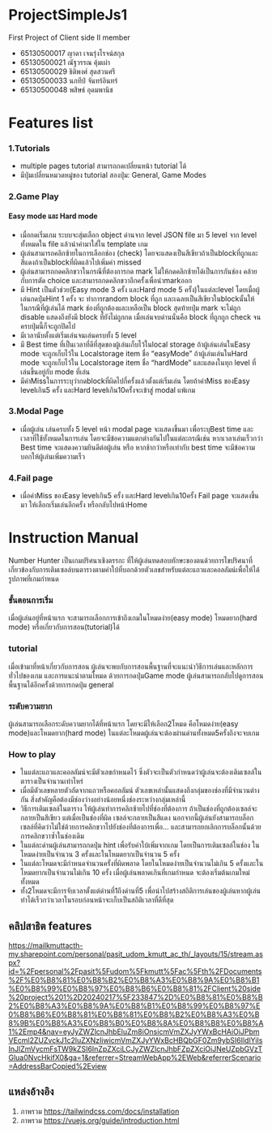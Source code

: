 # ProjectSimpleJs1
First Project of Client side II
member
<ul>
<li>65130500017 ญาดา เจนรุ่งโรจน์สกุล</li>
<li>65130500021 ณัฐวรรณ คุ้มเผ่า</li>
<li>65130500029 ธิติพงศ์ สุดสวนศรี</li>
<li>65130500033 นภทีป์ จันทร์อินทร์ </li>
<li>65130500048 พสิษธ์ อุดมพานิช</li>
</ul>

# Features list
### 1.Tutorials 
* multiple pages tutorial สามารถกดเปลี่ยนหน้า tutorial ได้
* มีปุ่มเปลี่ยนหมวดหมู่ของ tutorial สองปุ่ม: General, Game Modes

### 2.Game Play
#### Easy mode และ Hard mode
* เมื่อกดเริ่มเกม ระบบจะสุ่มเลือก object ด่านจาก level JSON file มา 5 level จาก level ทั้งหมดใน file แล้วนำค่ามาใส่ใน template เกม
* ผู้เล่นสามารถคลิกซ้ายในการเลือกช่อง (check) โดยจะแสดงเป็นสีเขียวถ้าเป็นblockที่ถูกและ สีแดงถ้าเป็นblockที่ผิดแล้วไปเพิ่มค่า missed
* ผู้เล่นสามารถกดคลิกขวาในกรณีที่ต้องการกด mark ไม่ให้กดคลิกซ้ายได้เป็นการกันช่อง คล้ายกับการตัด choice และสามารถกดคลิกขวาอีกครั้งเพื่อนำmarkออก
* มี Hint เป็นตัวช่วย(Easy mode 3 ครั้ง และHard mode 5 ครั้ง)ในแต่ละlevel โดยเมื่อผู้เล่นกดปุ่มHint 1 ครั้ง จะ ทำการrandom block ที่ถูก และเฉลยเป็นสีเขียวในblockนั้นให้ ในกรณีที่ผู้เล่นได้ mark ช่องที่ถูกต้องและเหลือเป็น block สุดท้ายปุ่ม mark จะไม่ถูก disable แสดงถึงยังมี block ที่ยังไม่ถูกกด เมื่อเล่นจบด่านนั่นคือ block ที่ถูกถูก check จนครบปุ่มนี้ก็จะถูกปิดไป
* มีเวลานับตั้งแต่เริ่มเล่นจนเล่นครบทั้ง 5 level
* มี Best time ที่เป็นเวลาที่ดีที่สุดของผู้เล่นเก็บไว้ในlocal storage ถ้าผู้เล่นเล่นในEasy mode จะถูกเก็บไว้ใน Localstorage item ชื่อ “easyMode” ถ้าผู้เล่นเล่นในHard mode จะถูกเก็บไว้ใน Localstorage item ชื่อ “hardMode” และแสดงในทุก level ที่เล่นขึ้นอยู่กับ mode ที่เล่น
* มีค่าMissในการระบุว่ากดblockที่ผิดไปกี่ครั้งแล้วตั้งแต่เริ่มเล่น โดยถ้าค่าMiss ของEasy levelเกิน5 ครั้ง และHard levelเกิน10ครั้งจะเข้าสู่ modal แพ้เกม

### 3.Modal Page
* เมื่อผู้เล่น เล่นครบทั้ง 5 level หน้า modal page จะแสดงขึ้นมา เพื่อระบุBest time และ เวลาที่ใช้ทั้งหมดในการเล่น โดยจะมีข้อความแตกต่างกันไปในแต่ละกรณีเช่น หากเวลาเล่นเร็วกว่า Best time จะแสดงความยินดีต่อผู้เล่น หรือ หากช้ากว่าหรือเท่ากับ best time จะมีข้อความบอกให้ผู้เล่นเพิ่มความเร็ว

### 4.Fail page
* เมื่อค่าMiss ของEasy levelเกิน5 ครั้ง และHard levelเกิน10ครั้ง Fail page จะแสดงขึ้นมา ให้เลือกเริ่มเล่นอีกครั้ง หรือกลับไปหน้าHome
  
# Instruction Manual
Number Hunter เป็นเกมปริศนาเชิงตรรกะ ที่ให้ผู้เล่นทดสอบทักษะของตนด้วยการไขปริศนาที่เกี่ยวข้องกับการเติมเซลล์บนตารางตามคำใบ้ที่บอกด้วยตัวเลขสำหรับแต่ละแถวและคอลลัมน์เพื่อให้ได้รูปภาพที่เกมกำหนด
### ขั้นตอนการเริ่ม
เมื่อผู้เล่นอยู่ที่หน้าแรก จะสามารถเลือกการเข้าถึงเกมในโหมดง่าย(easy mode) โหมดยาก(hard mode) หรือเกี่ยวกับการสอน(tutorial)ได้
### tutorial
เมื่อเข้ามาที่หน้าเกี่ยวกับการสอน ผู้เล่นจะพบกับการสอนพื้นฐานที่จะแนะนำวิธีการเล่นและหลักการทั่วไปของเกม และการแนะนำตามโหมด ด้วยการกดปุ่มGame mode ผู้เล่นสามารถกลับไปดูการสอนพื้นฐานได้อีกครั้งด้วยการกดปุ่ม general 
### ระดับความยาก
ผู้เล่นสามารถเลือกระดับความยากได้ที่หน้าแรก โดยจะมีให้เลือก2โหมด คือโหมดง่าย(easy mode)และโหมดยาก(hard mode) ในแต่ละโหมดผู้เล่นจะต้องผ่านด่านทั้งหมด5ครั้งถึงจะจบเกม
### How to play
- ในแต่ละแถวและคอลลัมน์จะมีตัวเลขกำหนดไว้ ซึ่งตัวจะเป็นตัวกำหนดว่าผู้เล่นจะต้องเติมเซลล์ในตารางเป็นจำนวนเท่าไหร่
- เมื่อมีตัวเลขหลายตัวถัดจากแถวหรือคอลลัมน์ ตัวเลขเหล่านั้นแสดงถึงกลุ่มของช่องที่มีจำนวนต่างกัน สิ่งสำคัญคือต้องมีช่องว่างอย่างน้อยหนึ่งช่องระหว่างกลุ่มเหล่านี้
- วิธีการเติมเซลล์ในตาราง ให้ผู้เล่นทำการคลิกซ้ายไปที่ช่องที่ต้องการ ถ้าเป็นช่องที่ถูกต้องเซลล์จะกลายเป็นสีเขียว แต่เมื่อเป็นช่องที่ผิด เซลล์จะกลายเป็นสีแดง นอกจากนี้ผู้เล่นยังสามารถบล็อกเซลล์ที่คิดว่าไม่ใช่ด้วยการคลิกขวาไปยังช่องที่ต้องการเพื่อ... และสามารถยกเลิกการบล็อกนั้นด้วยการคลิกขวาซ้ำในช่องเดิม
- ในแต่ละด่านผู้เล่นสามารถกดปุ่ม hint เพื่อรับคำใบ้เพิ่มจากเกม โดยเป็นการเติมเซลล์ในช่อง ในโหมดง่ายเป็นจำนวน 3 ครั้งและในโหมดยากเป็นจำนวน 5 ครั้ง
- ในแต่ละโหมดจะมีกำหนดจำนวนครั้งที่ผิดพลาด โดยในโหมดง่ายเป็นจำนวนไม่เกิน 5 ครั้งและในโหมดยากเป็นจำนวนไม่เกิน 10 ครั้ง เมื่อผู้เล่นพลาดเกินที่เกมกำหนด จะต้องเริ่มต้นเกมใหม่ทั้งหมด
- ทั้ง2โหมดจะมีการจับเวลาตั้งแต่ด่านที่1ถึงด่านที่5 เพื่อนำไปสร้างสถิติการเล่นของผู้เล่นหากผู้เล่นทำได้เร็วกว่าเวลาในรอบก่อนหน้าจะเก็บเป็นสถิติเวลาที่ดีที่สุด


## คลิปสาธิต features
https://mailkmuttacth-my.sharepoint.com/personal/pasit_udom_kmutt_ac_th/_layouts/15/stream.aspx?id=%2Fpersonal%2Fpasit%5Fudom%5Fkmutt%5Fac%5Fth%2FDocuments%2F%E0%B8%81%E0%B8%B2%E0%B8%A3%E0%B8%9A%E0%B8%B1%E0%B8%99%E0%B8%97%E0%B8%B6%E0%B8%81%2FClient%20side%20project%201%2D20240217%5F233847%2D%E0%B8%81%E0%B8%B2%E0%B8%A3%E0%B8%9A%E0%B8%B1%E0%B8%99%E0%B8%97%E0%B8%B6%E0%B8%81%E0%B8%81%E0%B8%B2%E0%B8%A3%E0%B8%9B%E0%B8%A3%E0%B8%B0%E0%B8%8A%E0%B8%B8%E0%B8%A1%2Emp4&nav=eyJyZWZlcnJhbEluZm8iOnsicmVmZXJyYWxBcHAiOiJPbmVEcml2ZUZvckJ1c2luZXNzIiwicmVmZXJyYWxBcHBQbGF0Zm9ybSI6IldlYiIsInJlZmVycmFsTW9kZSI6InZpZXciLCJyZWZlcnJhbFZpZXciOiJNeUZpbGVzTGlua0NvcHkifX0&ga=1&referrer=StreamWebApp%2EWeb&referrerScenario=AddressBarCopied%2Eview


## แหล่งอ้างอิง
1. ภาพรวม https://tailwindcss.com/docs/installation
2. ภาพรวม https://vuejs.org/guide/introduction.html




